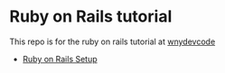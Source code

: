 # Ruby on Rails tutorial

This repo is for the ruby on rails tutorial at [wnydevcode](http://www.wnydevcode.com/)

* [Ruby on Rails Setup](http://www.wnydevcode.com/ruby-on-rails-setup/)
